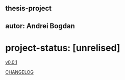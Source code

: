 ## thesis-project
## autor: Andrei Bogdan
# project-status: [unrelised]

[v0.0.1](index.html)

[CHANGELOG](CHANGELOG.md)